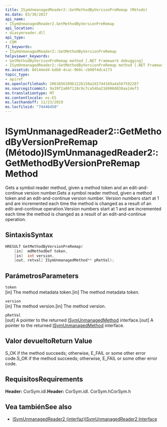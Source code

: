 ```yaml
---
title: ISymUnmanagedReader2::GetMethodByVersionPreRemap (Método)
ms.date: 03/30/2017
api_name:
- ISymUnmanagedReader2.GetMethodByVersionPreRemap
api_location:
- diasymreader.dll
api_type:
- COM
f1_keywords:
- ISymUnmanagedReader2::GetMethodByVersionPreRemap
helpviewer_keywords:
- GetMethodByVersionPreRemap method [.NET Framework debugging]
- ISymUnmanagedReader2::GetMethodByVersionPreRemap method [.NET Framework debugging]
ms.assetid: 0d144ed4-bdb0-4cac-960c-cb90f4dca173
topic_type:
- apiref
ms.openlocfilehash: 2063856389b122b150a2d2744169a4a567592287
ms.sourcegitcommit: 9a39f2a06f110c9c7ca54ba216900d038aa14ef3
ms.translationtype: MT
ms.contentlocale: es-ES
ms.lasthandoff: 11/23/2019
ms.locfileid: "74446450"
---
```

# <a name="isymunmanagedreader2getmethodbyversionpreremap-method"></a><span data-ttu-id="a1f36-102">ISymUnmanagedReader2::GetMethodByVersionPreRemap (Método)</span><span class="sxs-lookup"><span data-stu-id="a1f36-102">ISymUnmanagedReader2::GetMethodByVersionPreRemap Method</span></span>
<span data-ttu-id="a1f36-103">Gets a symbol reader method, given a method token and an edit-and-continue version number.</span><span class="sxs-lookup"><span data-stu-id="a1f36-103">Gets a symbol reader method, given a method token and an edit-and-continue version number.</span></span> <span data-ttu-id="a1f36-104">Version numbers start at 1 and are incremented each time the method is changed as a result of an edit-and-continue operation.</span><span class="sxs-lookup"><span data-stu-id="a1f36-104">Version numbers start at 1 and are incremented each time the method is changed as a result of an edit-and-continue operation.</span></span>  
  
## <a name="syntax"></a><span data-ttu-id="a1f36-105">Sintaxis</span><span class="sxs-lookup"><span data-stu-id="a1f36-105">Syntax</span></span>  
  
```cpp  
HRESULT GetMethodByVersionPreRemap(  
    [in]  mdMethodDef token,  
    [in]  int version,  
    [out, retval] ISymUnmanagedMethod** pRetVal);  
```  
  
## <a name="parameters"></a><span data-ttu-id="a1f36-106">Parámetros</span><span class="sxs-lookup"><span data-stu-id="a1f36-106">Parameters</span></span>  
 `token`  
 <span data-ttu-id="a1f36-107">[in] The method metadata token.</span><span class="sxs-lookup"><span data-stu-id="a1f36-107">[in] The method metadata token.</span></span>  
  
 `version`  
 <span data-ttu-id="a1f36-108">[in] The method version.</span><span class="sxs-lookup"><span data-stu-id="a1f36-108">[in] The method version.</span></span>  
  
 `pRetVal`  
 <span data-ttu-id="a1f36-109">[out] A pointer to the returned [ISymUnmanagedMethod](../../../../docs/framework/unmanaged-api/diagnostics/isymunmanagedmethod-interface.md) interface.</span><span class="sxs-lookup"><span data-stu-id="a1f36-109">[out] A pointer to the returned [ISymUnmanagedMethod](../../../../docs/framework/unmanaged-api/diagnostics/isymunmanagedmethod-interface.md) interface.</span></span>  
  
## <a name="return-value"></a><span data-ttu-id="a1f36-110">Valor devuelto</span><span class="sxs-lookup"><span data-stu-id="a1f36-110">Return Value</span></span>  
 <span data-ttu-id="a1f36-111">S_OK if the method succeeds; otherwise, E_FAIL or some other error code.</span><span class="sxs-lookup"><span data-stu-id="a1f36-111">S_OK if the method succeeds; otherwise, E_FAIL or some other error code.</span></span>  
  
## <a name="requirements"></a><span data-ttu-id="a1f36-112">Requisitos</span><span class="sxs-lookup"><span data-stu-id="a1f36-112">Requirements</span></span>  
 <span data-ttu-id="a1f36-113">**Header:** CorSym.idl.</span><span class="sxs-lookup"><span data-stu-id="a1f36-113">**Header:** CorSym.idl.</span></span> <span data-ttu-id="a1f36-114">CorSym.h</span><span class="sxs-lookup"><span data-stu-id="a1f36-114">CorSym.h</span></span>  
  
## <a name="see-also"></a><span data-ttu-id="a1f36-115">Vea también</span><span class="sxs-lookup"><span data-stu-id="a1f36-115">See also</span></span>

- [<span data-ttu-id="a1f36-116">ISymUnmanagedReader2 (interfaz)</span><span class="sxs-lookup"><span data-stu-id="a1f36-116">ISymUnmanagedReader2 Interface</span></span>](../../../../docs/framework/unmanaged-api/diagnostics/isymunmanagedreader2-interface.md)
